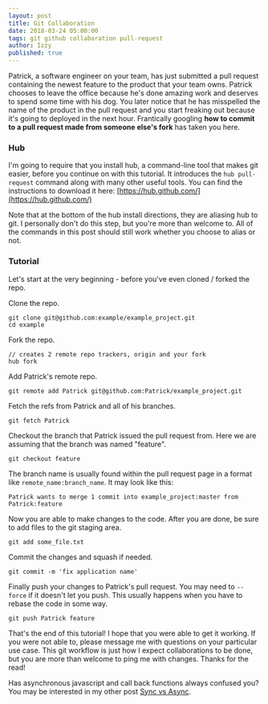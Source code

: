 ```yaml
---
layout: post
title: Git Collaboration
date: 2018-03-24 05:00:00
tags: git github collaboration pull-request
author: Izzy
published: true
---
```


Patrick, a software engineer on your team, has just submitted a pull request containing the newest feature to the product that your team owns.
Patrick chooses to leave the office because he's done amazing work and deserves to spend some time with his dog.
You later notice that he has misspelled the name of the product in the pull request and you start freaking out because it's going to deployed in the next hour.
Frantically googling **how to commit to a pull request made from someone else's fork** has taken you here.

### Hub
I'm going to require that you install hub, a command-line tool that makes git easier, before you continue on with this tutorial.
It introduces the `hub pull-request` command along with many other useful tools.
You can find the instructions to download it here: [https://hub.github.com/](https://hub.github.com/)

Note that at the bottom of the hub install directions, they are aliasing hub to git.
I personally don't do this step, but you're more than welcome to.
All of the commands in this post should still work whether you choose to alias or not.

### Tutorial
Let's start at the very beginning - before you've even cloned / forked the repo.

Clone the repo.
```
git clone git@github.com:example/example_project.git
cd example
```
Fork the repo.
```
// creates 2 remote repo trackers, origin and your fork
hub fork
```
Add Patrick's remote repo.
```
git remote add Patrick git@github.com:Patrick/example_project.git
```
Fetch the refs from Patrick and all of his branches.
```
git fetch Patrick
```
Checkout the branch that Patrick issued the pull request from. Here we are assuming that the branch was named "feature".
```
git checkout feature
```
The branch name is usually found within the pull request page in a format like `remote_name:branch_name`.
It may look like this:
```
Patrick wants to merge 1 commit into example_project:master from Patrick:feature
```

Now you are able to make changes to the code. After you are done, be sure to add files to the git staging area.
```
git add some_file.txt
```
Commit the changes and squash if needed.
```
git commit -m 'fix application name'
```
Finally push your changes to Patrick's pull request.
You may need to `--force` if it doesn't let you push.
This usually happens when you have to rebase the code in some way.
```
git push Patrick feature
```
That's the end of this tutorial!
I hope that you were able to get it working.
If you were not able to, please message me with questions on your particular use case.
This git workflow is just how I expect collaborations to be done, but you are more than welcome to ping me with changes.
Thanks for the read!

Has asynchronous javascript and call back functions always confused you?
You may be interested in my other post [Sync vs Async](https://pplum.io/2018/05/15/sync-vs-async.html).
